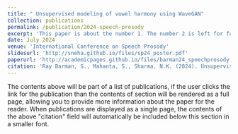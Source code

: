 ```yaml
---
title: " Unsupervised modeling of vowel harmony using WaveGAN"
collection: publications
permalink: /publication/2024-speech-prosody
excerpt: 'This paper is about the number 1. The number 2 is left for future work.'
date: July 2024
venue: 'International Conference on Speech Prosody'
slidesurl: 'http://sneha.github.io/files/sp24_poster.pdf'
paperurl: 'http://academicpages.github.io/files/barman24_speechprosody.pdf'
citation: 'Ray Barman, S., Mahanta, S., Sharma, N.K. (2024). Unsupervised modeling of vowel harmony using WaveGAN. In Proceedings of Speech Prosody 2024, 200-204. doi:10.21437/SpeechProsody.2024-41.'
---
```


The contents above will be part of a list of publications, if the user clicks the link for the publication than the contents of section will be rendered as a full page, allowing you to provide more information about the paper for the reader. When publications are displayed as a single page, the contents of the above "citation" field will automatically be included below this section in a smaller font.
